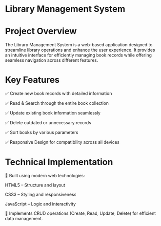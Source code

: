 # Library Management System

# Project Overview
The Library Management System is a web-based application designed to streamline library operations and enhance the user experience. It provides an intuitive interface for efficiently managing book records while offering seamless navigation across different features.

# Key Features
✅ Create new book records with detailed information


✅ Read & Search through the entire book collection


✅ Update existing book information seamlessly


✅ Delete outdated or unnecessary records


✅ Sort books by various parameters


✅ Responsive Design for compatibility across all devices

# Technical Implementation
🔹 Built using modern web technologies:

HTML5 – Structure and layout


CSS3 – Styling and responsiveness


JavaScript – Logic and interactivity


🔹 Implements CRUD operations (Create, Read, Update, Delete) for efficient data management.
